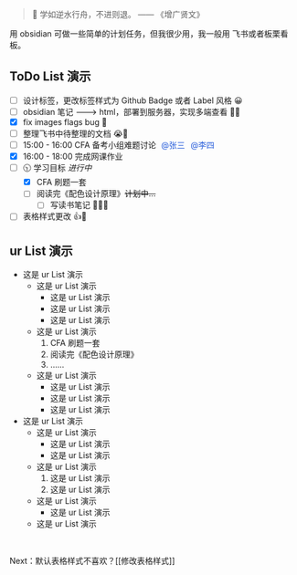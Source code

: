 > 🚩 学如逆水行舟，不进则退。 —— 《增广贤文》

用 obsidian 可做一些简单的计划任务，但我很少用，我一般用 飞书或者板栗看板。
## ToDo List 演示
- [ ] 设计标签，更改标签样式为 Github Badge 或者 Label 风格  😀
- [ ] obsidian 笔记 ---> html，部署到服务器，实现多端查看  🤦‍♂️
- [x] fix images flags bug  🐛
- [ ] 整理飞书中待整理的文档  😭📙
- [ ]  15:00 - 16:00 CFA 备考小组难题讨论  <font style="color: rgb(36, 91, 219);padding: 5px 5px">@张三</font><font style="color: rgb(36, 91, 219);padding: 5px 5px">@李四</font>
- [x]  16:00 - 18:00 完成网课作业
- [ ] 🕥 学习目标 *进行中*
	- [x] CFA 刷题一套
	- [ ] 阅读完《配色设计原理》~~计划中...~~
		- [ ] 写读书笔记 🎉🎉🎉
- [ ] 表格样式更改 👍👏
## ur List 演示
- 这是 ur List 演示
	- 这是 ur List 演示
		- 这是 ur List 演示
		- 这是 ur List 演示
		- 这是 ur List 演示
	- 这是 ur List 演示
		1.  CFA 刷题一套
		2.   阅读完《配色设计原理》
		3.  ...... 
	- 这是 ur List 演示
		- 这是 ur List 演示
		- 这是 ur List 演示
		- 这是 ur List 演示
- 这是 ur List 演示
	- 这是 ur List 演示
		- 这是 ur List 演示
		- 这是 ur List 演示
	- 这是 ur List 演示
		1. 这是 ur List 演示
		2. 这是 ur List 演示
	- 这是 ur List 演示
		- 这是 ur List 演示
	- 这是 ur List 演示

</br>

Next：默认表格样式不喜欢？[[修改表格样式]]